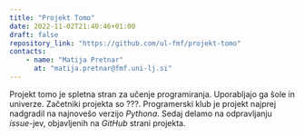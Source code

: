 ```yaml
---
title: "Projekt Tomo"
date: 2022-11-02T21:40:46+01:00
draft: false
repository_link: "https://github.com/ul-fmf/projekt-tomo"
contacts:
    - name: "Matija Pretnar"
      at: "matija.pretnar@fmf.uni-lj.si"
---
```


Projekt tomo je spletna stran za učenje programiranja. Uporabljajo ga šole in univerze. Začetniki projekta so ???. Programerski klub je projekt najprej nadgradil na najnovešo verzijo *Pythona*. Sedaj delamo na odpravljanju *issue*-jev, objavljenih na *GitHub* strani projekta.
